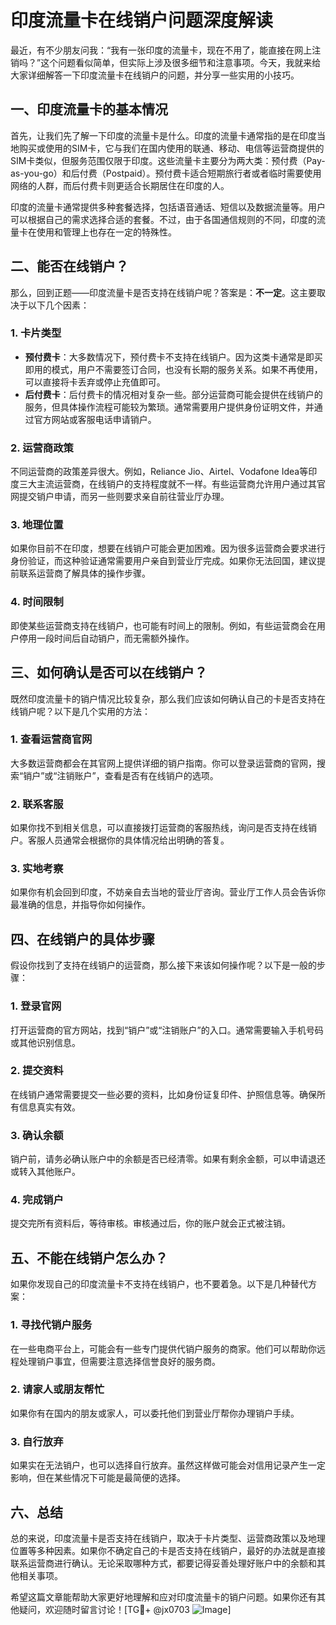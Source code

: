 # 印度流量卡在线销户问题深度解读

最近，有不少朋友问我：“我有一张印度的流量卡，现在不用了，能直接在网上注销吗？”这个问题看似简单，但实际上涉及很多细节和注意事项。今天，我就来给大家详细解答一下印度流量卡在线销户的问题，并分享一些实用的小技巧。

## 一、印度流量卡的基本情况

首先，让我们先了解一下印度的流量卡是什么。印度的流量卡通常指的是在印度当地购买或使用的SIM卡，它与我们在国内使用的联通、移动、电信等运营商提供的SIM卡类似，但服务范围仅限于印度。这些流量卡主要分为两大类：预付费（Pay-as-you-go）和后付费（Postpaid）。预付费卡适合短期旅行者或者临时需要使用网络的人群，而后付费卡则更适合长期居住在印度的人。

印度的流量卡通常提供多种套餐选择，包括语音通话、短信以及数据流量等。用户可以根据自己的需求选择合适的套餐。不过，由于各国通信规则的不同，印度的流量卡在使用和管理上也存在一定的特殊性。

## 二、能否在线销户？

那么，回到正题——印度流量卡是否支持在线销户呢？答案是：**不一定**。这主要取决于以下几个因素：

### 1. **卡片类型**
   - **预付费卡**：大多数情况下，预付费卡不支持在线销户。因为这类卡通常是即买即用的模式，用户不需要签订合同，也没有长期的服务关系。如果不再使用，可以直接将卡丢弃或停止充值即可。
   - **后付费卡**：后付费卡的情况相对复杂一些。部分运营商可能会提供在线销户的服务，但具体操作流程可能较为繁琐。通常需要用户提供身份证明文件，并通过官方网站或客服电话申请销户。

### 2. **运营商政策**
   不同运营商的政策差异很大。例如，Reliance Jio、Airtel、Vodafone Idea等印度三大主流运营商，在线销户的支持程度就不一样。有些运营商允许用户通过其官网提交销户申请，而另一些则要求亲自前往营业厅办理。

### 3. **地理位置**
   如果你目前不在印度，想要在线销户可能会更加困难。因为很多运营商会要求进行身份验证，而这种验证通常需要用户亲自到营业厅完成。如果你无法回国，建议提前联系运营商了解具体的操作步骤。

### 4. **时间限制**
   即使某些运营商支持在线销户，也可能有时间上的限制。例如，有些运营商会在用户停用一段时间后自动销户，而无需额外操作。

## 三、如何确认是否可以在线销户？

既然印度流量卡的销户情况比较复杂，那么我们应该如何确认自己的卡是否支持在线销户呢？以下是几个实用的方法：

### 1. 查看运营商官网
   大多数运营商都会在其官网上提供详细的销户指南。你可以登录运营商的官网，搜索“销户”或“注销账户”，查看是否有在线销户的选项。

### 2. 联系客服
   如果你找不到相关信息，可以直接拨打运营商的客服热线，询问是否支持在线销户。客服人员通常会根据你的具体情况给出明确的答复。

### 3. 实地考察
   如果你有机会回到印度，不妨亲自去当地的营业厅咨询。营业厅工作人员会告诉你最准确的信息，并指导你如何操作。

## 四、在线销户的具体步骤

假设你找到了支持在线销户的运营商，那么接下来该如何操作呢？以下是一般的步骤：

### 1. 登录官网
   打开运营商的官方网站，找到“销户”或“注销账户”的入口。通常需要输入手机号码或其他识别信息。

### 2. 提交资料
   在线销户通常需要提交一些必要的资料，比如身份证复印件、护照信息等。确保所有信息真实有效。

### 3. 确认余额
   销户前，请务必确认账户中的余额是否已经清零。如果有剩余金额，可以申请退还或转入其他账户。

### 4. 完成销户
   提交完所有资料后，等待审核。审核通过后，你的账户就会正式被注销。

## 五、不能在线销户怎么办？

如果你发现自己的印度流量卡不支持在线销户，也不要着急。以下是几种替代方案：

### 1. 寻找代销户服务
   在一些电商平台上，可能会有一些专门提供代销户服务的商家。他们可以帮助你远程处理销户事宜，但需要注意选择信誉良好的服务商。

### 2. 请家人或朋友帮忙
   如果你有在国内的朋友或家人，可以委托他们到营业厅帮你办理销户手续。

### 3. 自行放弃
   如果实在无法销户，也可以选择自行放弃。虽然这样做可能会对信用记录产生一定影响，但在某些情况下可能是最简便的选择。

## 六、总结

总的来说，印度流量卡是否支持在线销户，取决于卡片类型、运营商政策以及地理位置等多种因素。如果你不确定自己的卡是否支持在线销户，最好的办法就是直接联系运营商进行确认。无论采取哪种方式，都要记得妥善处理好账户中的余额和其他相关事项。

希望这篇文章能帮助大家更好地理解和应对印度流量卡的销户问题。如果你还有其他疑问，欢迎随时留言讨论！[TG💪+ @jx0703 ![Image](https://github.com/user-attachments/assets/dbca1d08-cadb-493c-b0ec-ad6f7a83f270)]